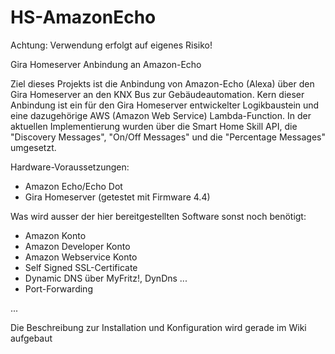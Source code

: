 # HS-AmazonEcho
Achtung: Verwendung erfolgt auf eigenes Risiko!

Gira Homeserver Anbindung an Amazon-Echo

Ziel dieses Projekts ist die Anbindung von Amazon-Echo (Alexa) über den Gira Homeserver an den KNX Bus zur Gebäudeautomation.
Kern dieser Anbindung ist ein für den Gira Homeserver entwickelter Logikbaustein und eine dazugehörige AWS (Amazon Web Service) Lambda-Function.
In der aktuellen Implementierung wurden über die Smart Home Skill API, die "Discovery Messages", "On/Off Messages" und die "Percentage Messages" umgesetzt.

Hardware-Voraussetzungen:
* Amazon Echo/Echo Dot
* Gira Homeserver (getestet mit Firmware 4.4)

Was wird ausser der hier bereitgestellten Software sonst noch benötigt:
* Amazon Konto
* Amazon Developer Konto
* Amazon Webservice Konto
* Self Signed SSL-Certificate
* Dynamic DNS über MyFritz!, DynDns ...
* Port-Forwarding

...

Die Beschreibung zur Installation und Konfiguration wird gerade im Wiki aufgebaut
